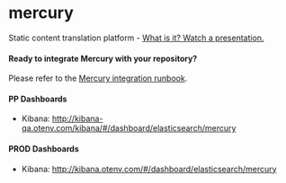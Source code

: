 # mercury
Static content translation platform - [What is it? Watch a presentation.](https://www.youtube.com/watch?v=ByLO5SJXZ6Y)

#### Ready to integrate Mercury with your repository?

Please refer to the [Mercury integration runbook](https://github.com/opentable/mercury/blob/master/docs/integration-runbook.md).

#### PP Dashboards

* Kibana: http://kibana-qa.otenv.com/kibana/#/dashboard/elasticsearch/mercury

#### PROD Dashboards

* Kibana: http://kibana.otenv.com/#/dashboard/elasticsearch/mercury
